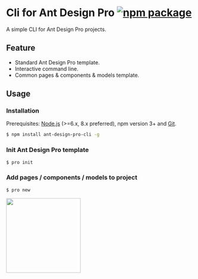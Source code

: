 # Cli for Ant Design Pro [![npm package](https://img.shields.io/npm/v/ant-design-pro-cli.svg)](https://www.npmjs.com/package/ant-design-pro-cli)

A simple CLI for Ant Design Pro projects.

## Feature

- Standard Ant Design Pro template.
- Interactive command line.
- Common pages & components & models template.

## Usage

### Installation

Prerequisites: [Node.js](https://nodejs.org/en/) (>=6.x, 8.x preferred), npm version 3+ and [Git](https://git-scm.com/).

```bash
$ npm install ant-design-pro-cli -g
```

### Init Ant Design Pro template

```bash
$ pro init
```

### Add pages / components / models to project

```bash
$ pro new
```

<img width="200" src="https://user-images.githubusercontent.com/1179603/30850939-c36ce2fa-a2d9-11e7-8f69-49793bfce03a.png" />
